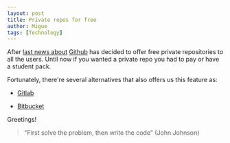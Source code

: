 ```yaml
---
layout: post
title: Private repos for free
author: Migue
tags: [Technology]
---
```


After [last news about](https://blog.github.com/2019-01-07-new-year-new-github/) 
[Github](https://github.com/) has decided to offer free private repositories to all the users. Until now if you wanted a private repo you had to pay or have a student pack.

Fortunately, there're several alternatives that also offers us this feature as:

* [Gitlab](https://about.gitlab.com/)

* [Bitbucket](https://bitbucket.org/)


Greetings!

> "First solve the problem, then write the code" (John Johnson)